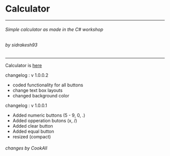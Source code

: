 # Calculator
***
###### Simple calculator as made in the C# workshop
###### by  sidrakesh93
***
Calculator is [here](https://github.com/CookAll/Calculator/blob/master/MyCalculator/bin/Debug/MyCalculator.exe)

changelog : v 1.0.0.2 
- coded functionality for all buttons
- change text box layouts
- changed background color

changelog : v 1.0.0.1
- Added numeric buttons (5 - 9, 0, .)
- Added opperation butons (x, /)
- Added clear button
- Added equal button
- resized (compact)

###### changes by CookAll
